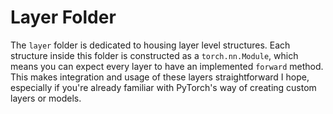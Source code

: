 # Layer Folder
The `layer` folder is dedicated to housing layer level structures. Each structure inside this folder is constructed as a `torch.nn.Module`, which means you can expect every layer to have an implemented `forward` method. This makes integration and usage of these layers straightforward I hope, especially if you're already familiar with PyTorch's way of creating custom layers or models.
